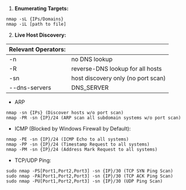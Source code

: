 1. **Enumerating Targets:**

```
nmap -sL {IPs/Domains}
nmap -iL [path to file]
```


2. **Live Host Discovery:**

|**Relevant Operators:**||
|---|---|
|-n | no DNS lookup |
| -R | reverse-DNS lookup for all hosts |
| -sn | host discovery only (no port scan) |
| --dns-servers | DNS_SERVER |

- ARP

```
nmap -sn {IPs} (Discover hosts w/o port scan)
nmap -PR -sn {IP}/24 (ARP scan all subdomain systems w/o port scan)
```

- ICMP (Blocked by Windows Firewall by Default):

```
nmap -PE -sn {IP}/24 (ICMP Echo to all systems)
nmap -PP -sn {IP}/24 (Timestamp Request to all systems)
nmap -PM -sn {IP}/24 (Address Mark Request to all systems)
```

- TCP/UDP Ping:

```
sudo nmap -PS[Port1,Port2,Port3] -sn {IP}/30 (TCP SYN Ping Scan)
sudo nmap -PA[Port1,Port2,Port3] -sn {IP}/30 (TCP ACK Ping Scan)
sudo nmap -PU[Port1,Port2,Port3] -sn {IP}/30 (UDP Ping Scan)
```
